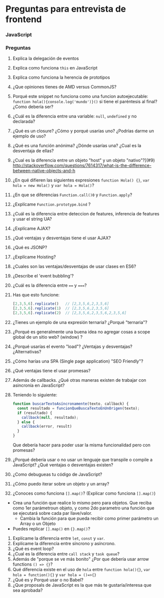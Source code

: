 # Preguntas para entrevista de frontend
### JavaScript

### Preguntas
1. Explica la delegación de eventos
1. Explica como funciona `this` en JavaScript
1. Explica como funciona la herencia de prototipos
1. ¿Que opiniones tienes de AMD versus CommonJS?
1. Porqué este snippet no funciona como una funcion autoejecutable: `function hola(){console.log('mundo')}()` si tiene el paréntesis al final? ¿Como debería ser?
1. ¿Cuál es la diferencia entre una variable: `null`, `undefined` y no declarada?
1. ¿Qué es un closure? ¿Cómo y porqué usarías uno? ¿Podrías darme un ejemplo de uso?
1. ¿Qué es una función anónima? ¿Dónde usarías una? ¿Cual es la desventaja de ellas?
1. ¿Cual es la diferencia entre un objeto "host" y un objeto "nativo"?](#9) http://stackoverflow.com/questions/7614317/what-is-the-difference-between-native-objects-and-h
1. ¿En qué difieren las siguientes expresiones `function Hola() {}`, `var hola = new Hola()` y `var hola = Hola()`?
1. ¿En que se diferencias `Function.call()0` y `Function.apply`?
1. ¿Explícame `Function.prototype.bind` ?
1. ¿Cuál es la diferencia entre deteccion de features, inferencia de features y usar el string UA?
1. ¿Explícame AJAX?
1. ¿Qué ventajas y desventajas tiene el usar AJAX?
1. ¿Qué es JSONP?
1. ¿Explícame Hoisting?
1. ¿Cuales son las ventajas/desventajas de usar clases en ES6?
1. ¿Describe el 'event bubbling'?
1. ¿Cuál es la diferencia entre `==` y `===`?
1. Has que esto funcione:
    ```javascript
    [2,3,5,6].replicate()   // [2,3,5,6,2,3,5,6]
    [2,3,5,6].replicate(1)  // [2,3,5,6,2,3,5,6]
    [2,3,5,6].replicate(2)  // [2,3,5,6,2,3,5,6,2,3,5,6]
    ```
1. ¿Tienes un ejemplo de una expresión ternaria? ¿Porqué "ternaria"?
1. ¿Porqué es generalmente una buena idea no agregar cosas a scope global de un sitio web? (window) ?
1. ¿Porqué usarías el evento "load"? ¿Ventajas y desventajas? ¿Alternativas?
1. ¿Cómo harías una SPA (Single page application) "SEO Friendly"?
1. ¿Qué ventajas tiene el usar promesas?
1. Además de callbacks. ¿Qué otras maneras existen de trabajar con asincronía en JavaScript?
1. Teniendo lo siguiente:
    ```javascript
    function buscarTextoAsíncronamente(texto, callback) {
      const resultado = funcionQueBuscaTextoEnUnOrigen(texto);
      if (resultado) {
        callback(null, resultado);
      } else {
        callback(error, result)
      }
    }
    ```

    Que debería hacer para poder usar la misma funcionalidad pero con promesas?

1. ¿Porqué debería usar o no usar un lenguaje que transpile o compile a JavaScript? ¿Qué ventajas o desventajas existen?
1. ¿Como debugueas tu código de JavaScript?
1. ¿Cómo puedo iterar sobre un objeto y un array?
1. ¿Conoces como funciona `[].map()`? (Explicar como funciona `[].map()`)
  - Crea una función que realice lo mismo pero para objetos. Que reciba como 1er parámetroun objeto, y como 2do parametro una función que se ejecutará sobre cada par llave/valor.
    - Cambia la función para que pueda recibir como primer parámetro un Array o un Objeto
  - Puedes replicar `[].map()` en `{}.map()`?
1. Explícame la diferencia entre `let`, `const` y `var`.
1. Explícame la diferencia entre síncrono y asíncrono.
1. ¿Qué es event loop?
  1. ¿Cual es la diferencia entre `call stack` y `task queue`?
1. Además de "porque se ve más bonito" ¿Por que debería usar arrow functions `() => {}`?
1. Qué diferencia existe en el uso de `hola` entre `function hola(){}`, `var hola = function(){}` y `var hola = ()=>{}`
1. ¿Qué es y Porqué usar o no Babel?
1. ¿Que proposals de JavaScript es la que más te gustaría/interesa que sea aprobada?
